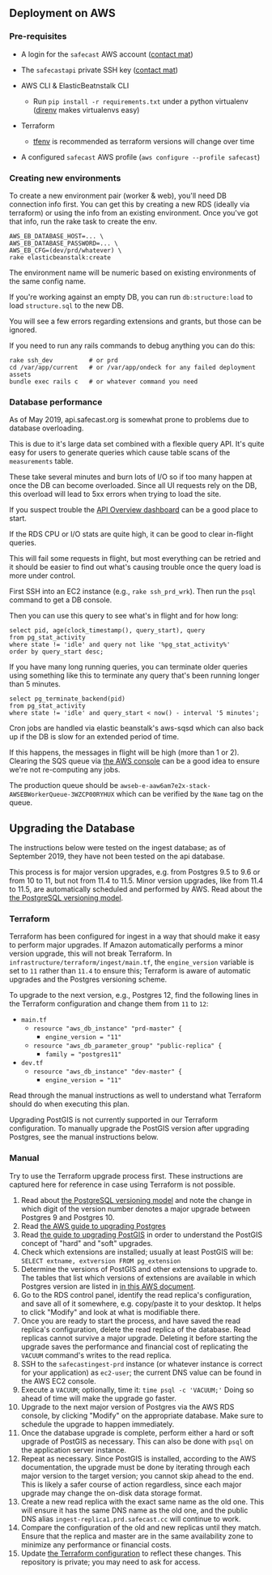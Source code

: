 ## Deployment on AWS

### Pre-requisites

* A login for the `safecast` AWS account ([contact mat](mailto:mat@schaffer.me))
* The `safecastapi` private SSH key ([contact mat](mailto:mat@schaffer.me))

* AWS CLI & ElasticBeatnstalk CLI
  * Run `pip install -r requirements.txt` under a python virtualenv ([direnv](https://direnv.net/) makes virtualenvs easy)

* Terraform
  * [tfenv](https://github.com/tfutils/tfenv) is recommended as terraform versions will change over time

* A configured `safecast` AWS profile (`aws configure --profile safecast`)

### Creating new environments

To create a new environment pair (worker & web), you'll need DB connection info first. You can get this by creating a new RDS (ideally via terraform) or using the info from an existing environment. Once you've got that info, run the rake task to create the env.

```
AWS_EB_DATABASE_HOST=... \
AWS_EB_DATABASE_PASSWORD=... \
AWS_EB_CFG=(dev/prd/whatever) \
rake elasticbeanstalk:create
```

The environment name will be numeric based on existing environments of the same config name.

If you're working against an empty DB, you can run `db:structure:load` to load `structure.sql` to the new DB.

You will see a few errors regarding extensions and grants, but those can be ignored.

If you need to run any rails commands to debug anything you can do this:

```
rake ssh_dev          # or prd
cd /var/app/current   # or /var/app/ondeck for any failed deployment assets
bundle exec rails c   # or whatever command you need
```

### Database performance

As of May 2019, api.safecast.org is somewhat prone to problems due to database overloading.

This is due to it's large data set combined with a flexible query API. It's quite easy for users to generate queries which cause table scans of the `measurements` table.

These take several minutes and burn lots of I/O so if too many happen at once the DB can become overloaded. Since all UI requests rely on the DB, this overload will lead to 5xx errors when trying to load the site.

If you suspect trouble the [API Overview dashboard](https://grafana.safecast.cc/d/W7c552kZz/api-overview) can be a good place to start.

If the RDS CPU or I/O stats are quite high, it can be good to clear in-flight queries.

This will fail some requests in flight, but most everything can be retried and it should be easier to find out what's causing trouble once the query load is more under control.

First SSH into an EC2 instance (e.g.,  `rake ssh_prd_wrk`). Then run the `psql` command to get a DB console.

Then you can use this query to see what's in flight and for how long:

```
select pid, age(clock_timestamp(), query_start), query
from pg_stat_activity
where state != 'idle' and query not like '%pg_stat_activity%'
order by query_start desc; 
```

If you have many long running queries, you can terminate older queries using something like this to terminate any query that's been running longer than 5 minutes.

```
select pg_terminate_backend(pid)
from pg_stat_activity
where state != 'idle' and query_start < now() - interval '5 minutes';
```

Cron jobs are handled via elastic beanstalk's aws-sqsd which can also back up if the DB is slow for an extended period of time.

If this happens, the messages in flight will be high (more than 1 or 2). Clearing the SQS queue via [the AWS console](https://console.aws.amazon.com/sqs/home?region=us-west-2) can be a good idea to ensure we're not re-computing any jobs.

The production queue should be `awseb-e-aaw6am7e2x-stack-AWSEBWorkerQueue-3WZCP00RYHUX` which can be verified by the `Name` tag on the queue.

## Upgrading the Database

The instructions below were tested on the ingest database; as of September 2019, they have not been tested on the api database.

This process is for major version upgrades, e.g. from Postgres 9.5 to 9.6 or from 10 to 11, but not from 11.4 to 11.5. Minor version upgrades, like from 11.4 to 11.5, are automatically scheduled and performed by AWS. Read about the [the PostgreSQL versioning model](https://www.postgresql.org/support/versioning/).

### Terraform

Terraform has been configured for ingest in a way that should make it easy to perform major upgrades. If Amazon automatically performs a minor version upgrade, this will not break Terraform. In `infrastructure/terraform/ingest/main.tf`, the `engine_version` variable is set to `11` rather than `11.4` to ensure this; Terraform is aware of automatic upgrades and the Postgres versioning scheme.

To upgrade to the next version, e.g., Postgres 12, find the following lines in the Terraform configuration and change them from `11` to `12`:

* `main.tf`
  - `resource "aws_db_instance" "prd-master" {`
    * `engine_version = "11"`
  - `resource "aws_db_parameter_group" "public-replica" {`
    * `family = "postgres11"`
* `dev.tf`
  - `resource "aws_db_instance" "dev-master" {`
    * `engine_version = "11"`

Read through the manual instructions as well to understand what Terraform should do when executing this plan.

Upgrading PostGIS is not currently supported in our Terraform configuration. To manually upgrade the PostGIS version after upgrading Postgres, see the manual instructions below.

### Manual

Try to use the Terraform upgrade process first. These instructions are captured here for reference in case using Terraform is not possible.

1. Read about [the PostgreSQL versioning model](https://www.postgresql.org/support/versioning/) and note the change in which digit of the version number denotes a major upgrade between Postgres 9 and Postgres 10.
1. Read [the AWS guide to upgrading Postgres](https://docs.aws.amazon.com/AmazonRDS/latest/UserGuide/USER_UpgradeDBInstance.PostgreSQL.html)
1. Read [the guide to upgrading PostGIS](https://postgis.net/docs/postgis_installation.html#upgrading) in order to understand the PostGIS concept of "hard" and "soft" upgrades.
1. Check which extensions are installed; usually at least PostGIS will be: `SELECT extname, extversion FROM pg_extension`
1. Determine the versions of PostGIS and other extensions to upgrade to. The tables that list which versions of extensions are available in which Postgres version are listed in [in this AWS document](https://docs.aws.amazon.com/AmazonRDS/latest/UserGuide/CHAP_PostgreSQL.html).
1. Go to the RDS control panel, identify the read replica's configuration, and save all of it somewhere, e.g. copy/paste it to your desktop. It helps to click "Modify" and look at what is modifiable there.
1. Once you are ready to start the process, and have saved the read replica's configuration, delete the read replica of the database. Read replicas cannot survive a major upgrade. Deleting it before starting the upgrade saves the performance and financial cost of replicating the `VACUUM` command's writes to the read replica.
1. SSH to the `safecastingest-prd` instance (or whatever instance is correct for your application) as `ec2-user`; the current DNS value can be found in the AWS EC2 console.
1. Execute a `VACUUM`; optionally, time it: `time psql -c 'VACUUM;'` Doing so ahead of time will make the upgrade go faster.
1. Upgrade to the next major version of Postgres via the AWS RDS console, by clicking "Modify" on the appropriate database. Make sure to schedule the upgrade to happen immediately.
1. Once the database upgrade is complete, perform either a hard or soft upgrade of PostGIS as necessary. This can also be done with `psql` on the application server instance.
1. Repeat as necessary. Since PostGIS is installed, according to the AWS documentation, the upgrade must be done by iterating through each major version to the target version; you cannot skip ahead to the end. This is likely a safer course of action regardless, since each major upgrade may change the on-disk data storage format.
1. Create a new read replica with the exact same name as the old one. This will ensure it has the same DNS name as the old one, and the public DNS alias `ingest-replica1.prd.safecast.cc` will continue to work.
1. Compare the configuration of the old and new replicas until they match. Ensure that the replica and master are in the same availability zone to minimize any performance or financial costs.
1. Update [the Terraform configuration](https://github.com/Safecast/infrastructure) to reflect these changes. This repository is private; you may need to ask for access.
